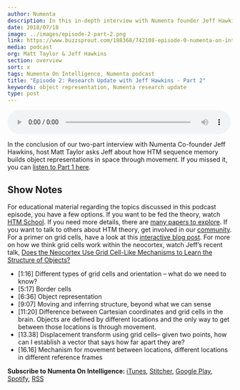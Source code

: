 ```yaml
---
author: Numenta
description: In this in-depth interview with Numenta founder Jeff Hawkins, host Matt Taylor discussed with Numenta Co-founder Jeff Hawkins how HTM sequence memory builds object representations in space through movement.
date: 2018/07/18
image: ../images/episode-2-part-2.png
link: https://www.buzzsprout.com/188368/742108-episode-0-numenta-on-intelligence-trailer
media: podcast
org: Matt Taylor & Jeff Hawkins
section: overview
sort: x
tags: Numenta On Intelligence, Numenta podcast
title: "Episode 2: Research Update with Jeff Hawkins - Part 2"
keywords: object representation, Numenta research update
type: post
---
```


<audio controls preload="metadata" style=" width:500px;"> <source src="https://www.buzzsprout.com/188368/753225-episode-2-research-update-with-jeff-hawkins-part-2.mp3" type="audio/mpeg">Your browser does not support the audio element. </audio>

In the conclusion of our two-part interview with Numenta Co-founder Jeff Hawkins, host Matt Taylor asks Jeff about how HTM sequence memory builds object representations in space through movement. If you missed it, you can [listen to Part 1 here](/resources/numenta-on-intelligence-podcast/episode-1-research-update-with-Jeff-Hawkins-part-1/).

## Show Notes

For educational material regarding the topics discussed in this podcast episode, you have a few options. If you want to be fed the theory, watch [HTM School](https://numenta.org/htm-school/). If you need more details, there are [many papers to explore](/neuroscience-research/research-publications/papers/). If you want to talk to others about HTM theory, get involved in our [community](https://discourse.numenta.org/). For a primer on grid cells, have a look at this [interactive blog post](/blog/2018/05/25/how-grid-cells-map-space/). For more on how we think grid cells work within the neocortex, watch Jeff’s recent talk, [Does the Neocortex Use Grid Cell-Like Mechanisms to Learn the Structure of Objects?](/resources/videos/jeff-hawkins-simons-institute-talk/)

*	[1:16] Different types of grid cells and orientation – what do we need to know?
*	[5:17] Border cells
*	[6:36] Object representation
* [9:07] Moving and inferring structure, beyond what we can sense
* [11:20] Difference between Cartesian coordinates and grid cells in the brain. Objects are defined by different locations and the only way to get between those locations is through movement.
* [13.38] Displacement transform using grid cells– given two points, how can I establish a vector that says how far apart they are?  
* [16.16] Mechanism for movement between locations, different locations in different reference frames


**Subscribe to Numenta On Intelligence:**  [iTunes](https://itunes.apple.com/us/podcast/numenta-on-intelligence/id1406940219), [Stitcher](https://www.stitcher.com/podcast/numenta-on-intelligence), [Google Play](https://play.google.com/music/listen?u=1#/ps/Iso5mnblc5aksx4k6etlz5243se), [Spotify](https://open.spotify.com/show/1vH1TuF6HR51D4rYAfF7aT?si=zqpeFHAKRc6H7s9fsabukg), [RSS](https://feeds.buzzsprout.com/188368.rss)
